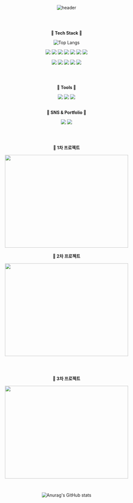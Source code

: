 <div align="center">

![header](https://capsule-render.vercel.app/api?type=soft&color=auto&height=200&section=header&text=Jihyung's%20GitHub&fontSize=50&animation=blinking)
<br /><br /><br /><br />


  
__:microscope: Tech Stack :microscope:__

![Top Langs](https://github-readme-stats.vercel.app/api/top-langs/?username=sy33002&layout=compact)
<br />

<img src="https://img.shields.io/badge/javaScript-F7DF1E?style=flat&logo=javascript&logoColor=black"/> <img src="https://img.shields.io/badge/HTML5-E34F26?style=flat&logo=html5&logoColor=white"/> <img src="https://img.shields.io/badge/css3-1572B6?style=flat&logo=css3&logoColor=white"/> <img src="https://img.shields.io/badge/react-61DAFB?style=flat&logo=react&logoColor=white"/> 
<img src="https://img.shields.io/badge/node.js-339933?style=flat&logo=nodedotjs&logoColor=white"/> <img src="https://img.shields.io/badge/tailwindcss-06B6D4?style=flat&logo=tailwindcss&logoColor=white"/> <img src="https://img.shields.io/badge/Next.js-000000?style=flat&logo=nextdotjs&logoColor=white"/> 

<img src="https://img.shields.io/badge/sass-CC6699?style=flat&logo=sass&logoColor=white"/> <img src="https://img.shields.io/badge/bootstrap-7952B3?style=flat&logo=bootstrap&logoColor=white"/>
  <img src="https://img.shields.io/badge/c-A8B9CC?style=flat&logo=C&logoColor=white"/> <img src="https://img.shields.io/badge/python-3776AB?style=flat&logo=python&logoColor=white"/>  <img src="https://img.shields.io/badge/mysql-4479A1?style=flat&logo=mysql&logoColor=white"/>

<br />
<br />

__:wrench: Tools :wrench:__

<img src="https://img.shields.io/badge/github-181717?style=flat&logo=github&logoColor=white"/> <img src="https://img.shields.io/badge/Visual Studio Code-007ACC?style=flat&logo=visualstudiocode&logoColor=white"/> <img src="https://img.shields.io/badge/figma-F24E1E?style=flat&logo=figma&logoColor=white"/>
<br /><br />

__:low_brightness: SNS & Portfolio :low_brightness:__

<a href='https://jihyungk.tistory.com/'><img src="https://img.shields.io/badge/tistory-000000?style=flat&logo=tistory&logoColor=white"/></a> <a href="https://prickly-comet-aed.notion.site/4a1591384ba44ab1af31adbea38fb36c?pvs=4"><img src="https://img.shields.io/badge/notion-000000?style=flat&logo=notion&logoColor=white"/> </a>

<br />
<br />

__:memo: 1차 프로젝트__

<a href="https://github.com/sy33002/CRUD_project"><img src="https://github.com/sy33002/sy33002/assets/113359008/16df2acc-4963-4bbe-bdd2-88e1ba67a1d5" width=400 height=300> </a>
<br /><br />
__:memo: 2차 프로젝트__

<a href="https://github.com/2nd-team-b/front-wait"><img src="https://github.com/sy33002/sy33002/assets/113359008/0aadb0d0-90de-4fe7-9bb8-6d015f2a7c04" width=400 height=300> </a>

<br /><br />

__:memo: 3차 프로젝트__

<a href="https://github.com/sessac-3rd-team-A/FE"><img src="https://github.com/sy33002/sy33002/assets/113359008/a29f884f-6fc5-49c9-a8b9-a4bb80e32e43" width=400 height=300> </a>

<br />

![Anurag's GitHub stats](https://github-readme-stats.vercel.app/api?username=sy33002&show_icons=true&theme=rose)

</div>

